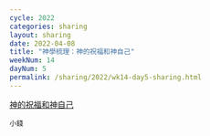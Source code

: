 ```yaml
---
cycle: 2022
categories: sharing
layout: sharing
date: 2022-04-08
title: "神學梳理：神的祝福和神自己"
weekNum: 14
dayNum: 5
permalink: /sharing/2022/wk14-day5-sharing.html
---
```


[神的祝福和神自己](https://eccseattle.github.io/media/sharing/2022/wk014/2022-04-08-bin.m4a)

`小錢`
